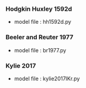 
### Hodgkin Huxley 1592d
* model file : hh1592d.py
### Beeler and Reuter 1977
* model file : br1977.py
### Kylie 2017
* model file : kylie2017IKr.py
